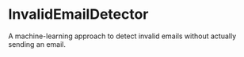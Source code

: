 InvalidEmailDetector
====================

A machine-learning approach to detect invalid emails without actually sending an email.
